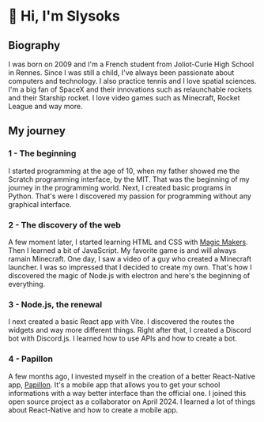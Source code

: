 # 👋 Hi, I'm Slysoks

## Biography
I was born on 2009 and I'm a French student from Joliot-Curie High School in Rennes. Since I was still a child, I've always been passionate about computers and technology. I also practice tennis and I love spatial sciences. I'm a big fan of SpaceX and their innovations such as relaunchable rockets and their Starship rocket. I love video games such as Minecraft, Rocket League and way more.

## My journey

### 1 - The beginning
I started programming at the age of 10, when my father showed me the Scratch programming interface, by the MIT. That was the beginning of my journey in the programming world. Next, I created basic programs in Python. That's were I discovered my passion for programming without any graphical interface.

### 2 - The discovery of the web
A few moment later, I started learning HTML and CSS with [Magic Makers](https://www.magicmakers.fr/). Then I learned a bit of JavaScript.
My favorite game is and will always ramain Minecraft. One day, I saw a video of a guy who created a Minecraft launcher. I was so impressed that I decided to create my own. That's how I discovered the magic of Node.js with electron and here's the beginning of everything.

### 3 - Node.js, the renewal
I next created a basic React app with Vite. I discovered the routes the widgets and way more different things. Right after that, I created a Discord bot with Discord.js. I learned how to use APIs and how to create a bot.

### 4 - Papillon
A few months ago, I invested myself in the creation of a better React-Native app, [Papillon](https://github.com/PapillonApp/Papillon). It's a mobile app that allows you to get your school informations with a way better interface than the official one. I joined this open source project as a collaborator on April 2024. I learned a lot of things about React-Native and how to create a mobile app. 
